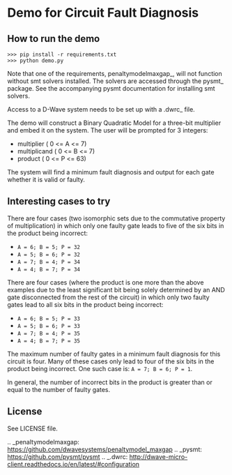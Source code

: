 # Demo for Circuit Fault Diagnosis

## How to run the demo

```
>>> pip install -r requirements.txt
>>> python demo.py
```

Note that one of the requirements, penaltymodelmaxgap_, will not function without smt solvers installed.
The solvers are accessed through the pysmt_ package.
See the accompanying pysmt documentation for installing smt solvers.

Access to a D-Wave system needs to be set up with a .dwrc_ file.

The demo will construct a Binary Quadratic Model for a three-bit multiplier and embed it on the system.
The user will be prompted for 3 integers:
 * multiplier     ( 0 <= A <=  7)
 * multiplicand   ( 0 <= B <=  7)
 * product        ( 0 <= P <= 63)

The system will find a minimum fault diagnosis and output for each gate whether it is valid or faulty.

## Interesting cases to try
There are four cases (two isomorphic sets due to the commutative property of multiplication) in which only one faulty
gate leads to five of the six bits in the product being incorrect:
 * `A = 6; B = 5; P = 32`
 * `A = 5; B = 6; P = 32`
 * `A = 7; B = 4; P = 34`
 * `A = 4; B = 7; P = 34`

There are four cases (where the product is one more than the above examples due to the least significant bit being
solely determined by an AND gate disconnected from the rest of the circuit) in which only two faulty gates lead to all
six bits in the product being incorrect:
 * `A = 6; B = 5; P = 33`
 * `A = 5; B = 6; P = 33`
 * `A = 7; B = 4; P = 35`
 * `A = 4; B = 7; P = 35`

The maximum number of faulty gates in a minimum fault diagnosis for this circuit is four.
Many of these cases only lead to four of the six bits in the product being incorrect.
One such case is: `A = 7; B = 6; P = 1`.

In general, the number of incorrect bits in the product is greater than or equal to the number of faulty gates.

## License

See LICENSE file.

.. _penaltymodelmaxgap: https://github.com/dwavesystems/penaltymodel_maxgap
.. _pysmt: https://github.com/pysmt/pysmt
.. _.dwrc: http://dwave-micro-client.readthedocs.io/en/latest/#configuration